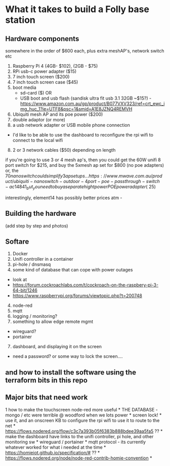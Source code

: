 # What it takes to build a Folly base station

## Hardware components

somewhere in the order of $600 each, plus extra meshAP's, network switch etc

1. Raspberry Pi 4 (4GB- $102), (2GB - $75)
2. RPi usb-c power adapter ($15)
3. 7 inch touch screen ($200)
4. 7 inch touch screen case ($45)
5. boot media
   * sd-card ($) OR
   * USB boot and usb flash (sandisk ultra fit usb 3.1 32GB ~$15?) - https://www.amazon.com.au/gp/product/B077VXV323/ref=crt_ewc_img_huc_1?ie=UTF8&psc=1&smid=A1E8JZNQ4REMVH
6. Ubiquiti mesh AP and its poe power ($200)
7. double adaptor (or more)
7. a usb network adapter or USB mobile phone connection
  * I'd like to be able to use the dashboard to reconfigure the rpi wifi to connect to the local wifi
8. 2 or 3 network cables ($50) depending on length

if you're going to use 3 or 4 mesh ap's, then you could get the 60W unifi 8 port switch for $215, and buy the 5xmesh ap set for $800 (no poe adapters)
or, the $70 nanoswitch could simplify 3 ap setups... https://www.mwave.com.au/product/ubiquiti-nanoswitch-outdoor-4port-poe-passthrough-switch-ac14841
_but_ you need to buy a separate hight power POE power adapter (~$25)

interestingly, element14 has possibly better prices atm - 

## Building the hardware

(add step by step and photos)

## Softare

1. Docker
2. Unifi controller in a container
3. pi-hole / dnsmasq
3. some kind of database that can cope with power outages
  * look at 
  * https://forum.cockroachlabs.com/t/cockroach-on-the-raspbery-pi-3-64-bit/1246
  * https://www.raspberrypi.org/forums/viewtopic.php?t=200748
4. node-red
6. mqtt
5. logging / monitoring?
6. something to allow edge remote mgmt
  * wireguard?
  * portainer
7. dashboard, and displaying it on the screen
  * need a password? or some way to lock the screen....


## and how to install the software using the terraform bits in this repo

## Major bits that need work

  1 how to make the touchscreen node-red more useful
    * THE DATABASE - mongo / etc were terrible @ woodford when we lots power
    * screen lock!
    * use it, and an onscreen KB to configure the rpi wifi to use it to route to the net
      * https://flows.nodered.org/flow/c3c7a393b05f6383b888bdee39aa5fa5 ??
    * make the dashboard have links to the unifi controller, pi hole, and other monitoring sw
    * wireguard / portainer
    * mqtt protocol - its currently whatever worked for what i needed at the time
      * https://homieiot.github.io/specification/# ??
      * https://flows.nodered.org/node/node-red-contrib-homie-convention
      * 
